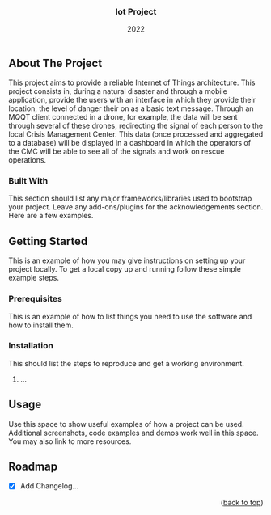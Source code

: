 <a name="readme-top"></a>

<br />
<div align="center">
  <h3 align="center">Iot Project</h3>

  <p align="center">
    2022
    <br />
    <br />
  </p>
</div>

## About The Project

This project aims to provide a reliable Internet of Things architecture. 
This project consists in, during a natural disaster and through a mobile application, provide the users with an interface in which they provide their location, the level of danger their on as a basic text message.
Through an MQQT client connected in a drone, for example, the data will be sent through several of these drones, redirecting the signal of each person to the local Crisis Management Center. This data (once processed and aggregated to a database) will be displayed in a dashboard in which the operators of the CMC will be able to see all of the signals and work on rescue operations.


### Built With

This section should list any major frameworks/libraries used to bootstrap your project. Leave any add-ons/plugins for the acknowledgements section. Here are a few examples.


## Getting Started

This is an example of how you may give instructions on setting up your project locally.
To get a local copy up and running follow these simple example steps.

### Prerequisites

This is an example of how to list things you need to use the software and how to install them.

### Installation

This should list the steps to reproduce and get a working environment.
1. ...

## Usage

Use this space to show useful examples of how a project can be used. Additional screenshots, code examples and demos work well in this space. You may also link to more resources.

## Roadmap

- [x] Add Changelog...


<p align="right">(<a href="#readme-top">back to top</a>)</p>